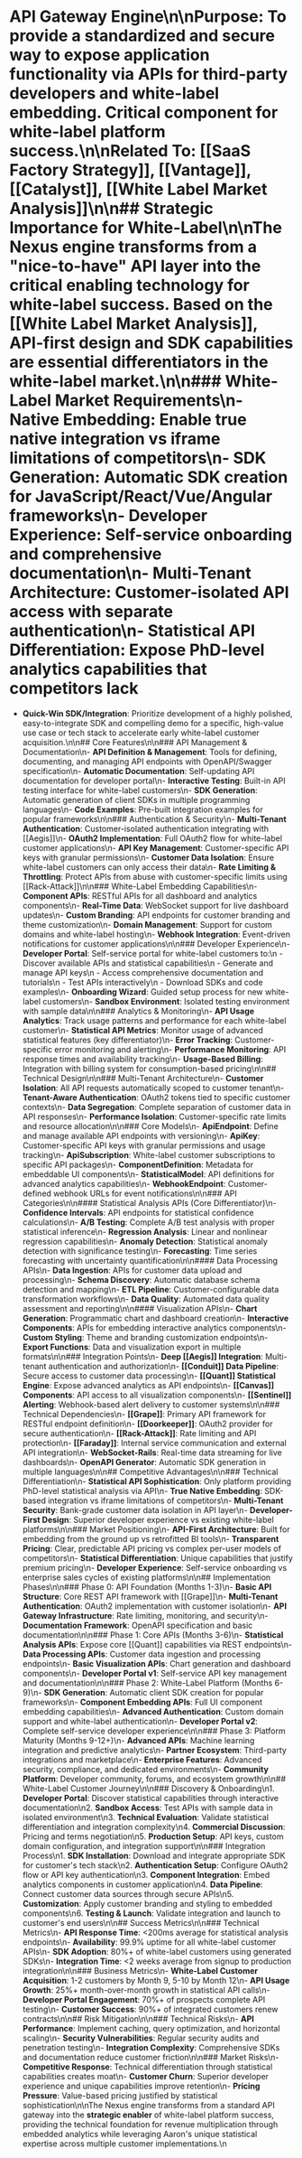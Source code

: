 # API Gateway Engine\n\n**Purpose**: To provide a standardized and secure way to expose application functionality via APIs for third-party developers and white-label embedding. **Critical component for white-label platform success**.\n\n**Related To**: [[SaaS Factory Strategy]], [[Vantage]], [[Catalyst]], [[White Label Market Analysis]]\n\n## Strategic Importance for White-Label\n\nThe Nexus engine transforms from a \"nice-to-have\" API layer into the **critical enabling technology** for white-label success. Based on the [[White Label Market Analysis]], API-first design and SDK capabilities are essential differentiators in the white-label market.\n\n### White-Label Market Requirements\n- **Native Embedding**: Enable true native integration vs iframe limitations of competitors\n- **SDK Generation**: Automatic SDK creation for JavaScript/React/Vue/Angular frameworks\n- **Developer Experience**: Self-service onboarding and comprehensive documentation\n- **Multi-Tenant Architecture**: Customer-isolated API access with separate authentication\n- **Statistical API Differentiation**: Expose PhD-level analytics capabilities that competitors lack
- **Quick-Win SDK/Integration**: Prioritize development of a highly polished, easy-to-integrate SDK and compelling demo for a specific, high-value use case or tech stack to accelerate early white-label customer acquisition.\n\n## Core Features\n\n### API Management & Documentation\n- **API Definition & Management**: Tools for defining, documenting, and managing API endpoints with OpenAPI/Swagger specification\n- **Automatic Documentation**: Self-updating API documentation for developer portal\n- **Interactive Testing**: Built-in API testing interface for white-label customers\n- **SDK Generation**: Automatic generation of client SDKs in multiple programming languages\n- **Code Examples**: Pre-built integration examples for popular frameworks\n\n### Authentication & Security\n- **Multi-Tenant Authentication**: Customer-isolated authentication integrating with [[Aegis]]\n- **OAuth2 Implementation**: Full OAuth2 flow for white-label customer applications\n- **API Key Management**: Customer-specific API keys with granular permissions\n- **Customer Data Isolation**: Ensure white-label customers can only access their data\n- **Rate Limiting & Throttling**: Protect APIs from abuse with customer-specific limits using [[Rack-Attack]]\n\n### White-Label Embedding Capabilities\n- **Component APIs**: RESTful APIs for all dashboard and analytics components\n- **Real-Time Data**: WebSocket support for live dashboard updates\n- **Custom Branding**: API endpoints for customer branding and theme customization\n- **Domain Management**: Support for custom domains and white-label hosting\n- **Webhook Integration**: Event-driven notifications for customer applications\n\n### Developer Experience\n- **Developer Portal**: Self-service portal for white-label customers to:\n  - Discover available APIs and statistical capabilities\n  - Generate and manage API keys\n  - Access comprehensive documentation and tutorials\n  - Test APIs interactively\n  - Download SDKs and code examples\n- **Onboarding Wizard**: Guided setup process for new white-label customers\n- **Sandbox Environment**: Isolated testing environment with sample data\n\n### Analytics & Monitoring\n- **API Usage Analytics**: Track usage patterns and performance for each white-label customer\n- **Statistical API Metrics**: Monitor usage of advanced statistical features (key differentiator)\n- **Error Tracking**: Customer-specific error monitoring and alerting\n- **Performance Monitoring**: API response times and availability tracking\n- **Usage-Based Billing**: Integration with billing system for consumption-based pricing\n\n## Technical Design\n\n### Multi-Tenant Architecture\n- **Customer Isolation**: All API requests automatically scoped to customer tenant\n- **Tenant-Aware Authentication**: OAuth2 tokens tied to specific customer contexts\n- **Data Segregation**: Complete separation of customer data in API responses\n- **Performance Isolation**: Customer-specific rate limits and resource allocation\n\n### Core Models\n- **ApiEndpoint**: Define and manage available API endpoints with versioning\n- **ApiKey**: Customer-specific API keys with granular permissions and usage tracking\n- **ApiSubscription**: White-label customer subscriptions to specific API packages\n- **ComponentDefinition**: Metadata for embeddable UI components\n- **StatisticalModel**: API definitions for advanced analytics capabilities\n- **WebhookEndpoint**: Customer-defined webhook URLs for event notifications\n\n### API Categories\n\n#### Statistical Analysis APIs (Core Differentiator)\n- **Confidence Intervals**: API endpoints for statistical confidence calculations\n- **A/B Testing**: Complete A/B test analysis with proper statistical inference\n- **Regression Analysis**: Linear and nonlinear regression capabilities\n- **Anomaly Detection**: Statistical anomaly detection with significance testing\n- **Forecasting**: Time series forecasting with uncertainty quantification\n\n#### Data Processing APIs\n- **Data Ingestion**: APIs for customer data upload and processing\n- **Schema Discovery**: Automatic database schema detection and mapping\n- **ETL Pipeline**: Customer-configurable data transformation workflows\n- **Data Quality**: Automated data quality assessment and reporting\n\n#### Visualization APIs\n- **Chart Generation**: Programmatic chart and dashboard creation\n- **Interactive Components**: APIs for embedding interactive analytics components\n- **Custom Styling**: Theme and branding customization endpoints\n- **Export Functions**: Data and visualization export in multiple formats\n\n### Integration Points\n- **Deep [[Aegis]] Integration**: Multi-tenant authentication and authorization\n- **[[Conduit]] Data Pipeline**: Secure access to customer data processing\n- **[[Quant]] Statistical Engine**: Expose advanced analytics as API endpoints\n- **[[Canvas]] Components**: API access to all visualization components\n- **[[Sentinel]] Alerting**: Webhook-based alert delivery to customer systems\n\n### Technical Dependencies\n- **[[Grape]]**: Primary API framework for RESTful endpoint definition\n- **[[Doorkeeper]]**: OAuth2 provider for secure authentication\n- **[[Rack-Attack]]**: Rate limiting and API protection\n- **[[Faraday]]**: Internal service communication and external API integration\n- **WebSocket-Rails**: Real-time data streaming for live dashboards\n- **OpenAPI Generator**: Automatic SDK generation in multiple languages\n\n## Competitive Advantages\n\n### Technical Differentiation\n- **Statistical API Sophistication**: Only platform providing PhD-level statistical analysis via API\n- **True Native Embedding**: SDK-based integration vs iframe limitations of competitors\n- **Multi-Tenant Security**: Bank-grade customer data isolation in API layer\n- **Developer-First Design**: Superior developer experience vs existing white-label platforms\n\n### Market Positioning\n- **API-First Architecture**: Built for embedding from the ground up vs retrofitted BI tools\n- **Transparent Pricing**: Clear, predictable API pricing vs complex per-user models of competitors\n- **Statistical Differentiation**: Unique capabilities that justify premium pricing\n- **Developer Experience**: Self-service onboarding vs enterprise sales cycles of existing platforms\n\n## Implementation Phases\n\n### Phase 0: API Foundation (Months 1-3)\n- **Basic API Structure**: Core REST API framework with [[Grape]]\n- **Multi-Tenant Authentication**: OAuth2 implementation with customer isolation\n- **API Gateway Infrastructure**: Rate limiting, monitoring, and security\n- **Documentation Framework**: OpenAPI specification and basic documentation\n\n### Phase 1: Core APIs (Months 3-6)\n- **Statistical Analysis APIs**: Expose core [[Quant]] capabilities via REST endpoints\n- **Data Processing APIs**: Customer data ingestion and processing endpoints\n- **Basic Visualization APIs**: Chart generation and dashboard components\n- **Developer Portal v1**: Self-service API key management and documentation\n\n### Phase 2: White-Label Platform (Months 6-9)\n- **SDK Generation**: Automatic client SDK creation for popular frameworks\n- **Component Embedding APIs**: Full UI component embedding capabilities\n- **Advanced Authentication**: Custom domain support and white-label authentication\n- **Developer Portal v2**: Complete self-service developer experience\n\n### Phase 3: Platform Maturity (Months 9-12+)\n- **Advanced APIs**: Machine learning integration and predictive analytics\n- **Partner Ecosystem**: Third-party integrations and marketplace\n- **Enterprise Features**: Advanced security, compliance, and dedicated environments\n- **Community Platform**: Developer community, forums, and ecosystem growth\n\n## White-Label Customer Journey\n\n### Discovery & Onboarding\n1. **Developer Portal**: Discover statistical capabilities through interactive documentation\n2. **Sandbox Access**: Test APIs with sample data in isolated environment\n3. **Technical Evaluation**: Validate statistical differentiation and integration complexity\n4. **Commercial Discussion**: Pricing and terms negotiation\n5. **Production Setup**: API keys, custom domain configuration, and integration support\n\n### Integration Process\n1. **SDK Installation**: Download and integrate appropriate SDK for customer's tech stack\n2. **Authentication Setup**: Configure OAuth2 flow or API key authentication\n3. **Component Integration**: Embed analytics components in customer application\n4. **Data Pipeline**: Connect customer data sources through secure APIs\n5. **Customization**: Apply customer branding and styling to embedded components\n6. **Testing & Launch**: Validate integration and launch to customer's end users\n\n## Success Metrics\n\n### Technical Metrics\n- **API Response Time**: <200ms average for statistical analysis endpoints\n- **Availability**: 99.9% uptime for all white-label customer APIs\n- **SDK Adoption**: 80%+ of white-label customers using generated SDKs\n- **Integration Time**: <2 weeks average from signup to production integration\n\n### Business Metrics\n- **White-Label Customer Acquisition**: 1-2 customers by Month 9, 5-10 by Month 12\n- **API Usage Growth**: 25%+ month-over-month growth in statistical API calls\n- **Developer Portal Engagement**: 70%+ of prospects complete API testing\n- **Customer Success**: 90%+ of integrated customers renew contracts\n\n## Risk Mitigation\n\n### Technical Risks\n- **API Performance**: Implement caching, query optimization, and horizontal scaling\n- **Security Vulnerabilities**: Regular security audits and penetration testing\n- **Integration Complexity**: Comprehensive SDKs and documentation reduce customer friction\n\n### Market Risks\n- **Competitive Response**: Technical differentiation through statistical capabilities creates moat\n- **Customer Churn**: Superior developer experience and unique capabilities improve retention\n- **Pricing Pressure**: Value-based pricing justified by statistical sophistication\n\nThe Nexus engine transforms from a standard API gateway into the **strategic enabler** of white-label platform success, providing the technical foundation for revenue multiplication through embedded analytics while leveraging Aaron's unique statistical expertise across multiple customer implementations.\n